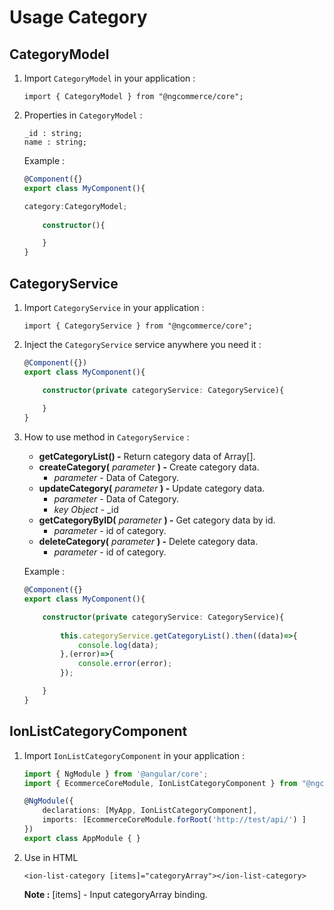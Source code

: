 Usage Category
===================

CategoryModel
-------------

1. Import `CategoryModel` in your application :
	```
    import { CategoryModel } from "@ngcommerce/core";

    ```
2. Properties in `CategoryModel` :
	```
	_id : string;
	name : string;
    ```
    
	Example : 
 
	```typescript
	@Component({}
	export class MyComponent(){
	
	category:CategoryModel;	
	    
	    constructor(){

	    }
	}
	```

CategoryService
-------------

1. Import `CategoryService` in your application :
	```
    import { CategoryService } from "@ngcommerce/core";

    ```
2. Inject the `CategoryService` service anywhere you need it :
 
	```typescript
	@Component({})
	export class MyComponent(){
	
	    constructor(private categoryService: CategoryService){
	    
	    }
	}
	```
3. How to use method in  `CategoryService` :

     - **getCategoryList() -** Return category data of Array[].
     - **createCategory(** *parameter* **) -** Create category data.
	     - *parameter* - Data of Category.
	 - **updateCategory(** *parameter* **) -** Update category data.
	     - *parameter* - Data of Category.
	     - *key Object* - _id
     - **getCategoryByID(** *parameter* **) -** Get category data by id.
	     - *parameter* - id of category.
	 - **deleteCategory(** *parameter* **) -** Delete category data.
	     - *parameter* - id of category.

	Example : 
 
	```typescript
	@Component({}
	export class MyComponent(){
	
	    constructor(private categoryService: CategoryService){
	    
	        this.categoryService.getCategoryList().then((data)=>{
				console.log(data);
			},(error)=>{
		        console.error(error);
	        });
	
	    }
	}
	```
IonListCategoryComponent
-------------

1. Import `IonListCategoryComponent` in your application :

    ```typescript
    import { NgModule } from '@angular/core';
    import { EcommerceCoreModule, IonListCategoryComponent } from "@ngcommerce/core";

    @NgModule({
	    declarations: [MyApp, IonListCategoryComponent],
        imports: [EcommerceCoreModule.forRoot('http://test/api/') ]
    })
    export class AppModule { } 
    ```
2. Use in HTML

	```
	<ion-list-category [items]="categoryArray"></ion-list-category>
	```
	**Note :** [items] - Input categoryArray binding.
